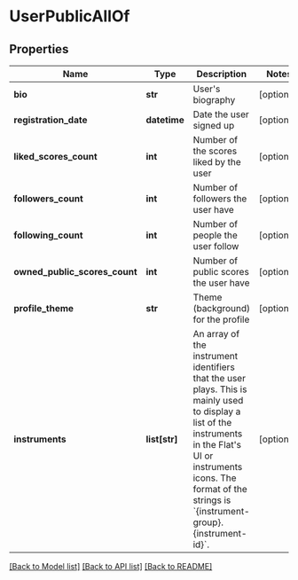 # UserPublicAllOf

## Properties
Name | Type | Description | Notes
------------ | ------------- | ------------- | -------------
**bio** | **str** | User&#39;s biography | [optional] 
**registration_date** | **datetime** | Date the user signed up | [optional] 
**liked_scores_count** | **int** | Number of the scores liked by the user | [optional] 
**followers_count** | **int** | Number of followers the user have | [optional] 
**following_count** | **int** | Number of people the user follow | [optional] 
**owned_public_scores_count** | **int** | Number of public scores the user have | [optional] 
**profile_theme** | **str** | Theme (background) for the profile | [optional] 
**instruments** | **list[str]** | An array of the instrument identifiers that the user plays. This is mainly used to display a list of the instruments in the Flat&#39;s UI or instruments icons. The format of the strings is &#x60;{instrument-group}.{instrument-id}&#x60;.  | [optional] 

[[Back to Model list]](../README.md#documentation-for-models) [[Back to API list]](../README.md#documentation-for-api-endpoints) [[Back to README]](../README.md)


